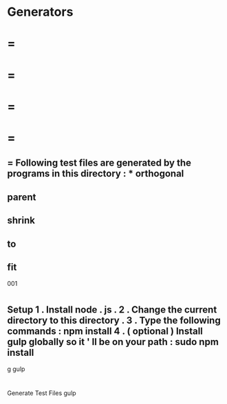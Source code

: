Generators
=
=
=
=
=
=
=
=
=
=
Following
test
files
are
generated
by
the
programs
in
this
directory
:
*
orthogonal
-
parent
-
shrink
-
to
-
fit
-
001
#
#
Setup
1
.
Install
node
.
js
.
2
.
Change
the
current
directory
to
this
directory
.
3
.
Type
the
following
commands
:
npm
install
4
.
(
optional
)
Install
gulp
globally
so
it
'
ll
be
on
your
path
:
sudo
npm
install
-
g
gulp
#
#
Generate
Test
Files
gulp
